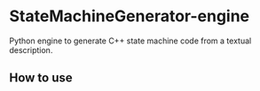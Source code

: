 # StateMachineGenerator-engine
Python engine to generate C++ state machine code from a textual description.

## How to use
